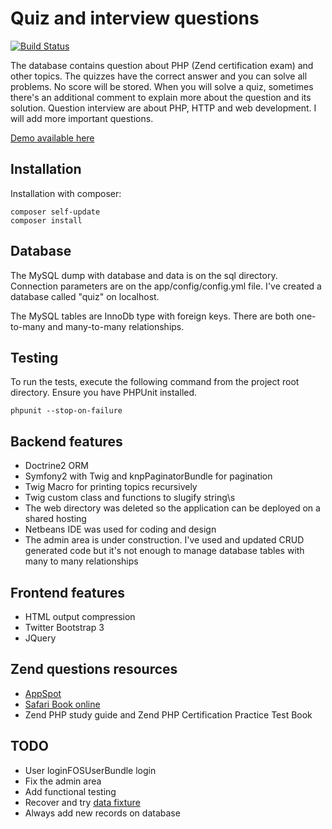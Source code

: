 # Quiz and interview questions

[![Build Status](https://travis-ci.org/andreafiori/symfony2-quiz.svg?branch=master)](https://travis-ci.org/andreafiori/symfony2-quiz)

The database contains question about PHP (Zend certification exam) and other topics.
The quizzes have the correct answer and you can solve all problems. 
No score will be stored. When you will solve a quiz, sometimes there's an additional comment to explain more about the question and its solution.
Question interview are about PHP, HTTP and web development. I will add more important questions.

[Demo available here](http://andreafiori.net/quiz)

## Installation

Installation with composer:

    composer self-update
    composer install

## Database

The MySQL dump with database and data is on the sql directory. 
Connection parameters are on the app/config/config.yml file.
I've created a database called "quiz" on localhost.

The MySQL tables are InnoDb type with foreign keys.
There are both one-to-many and many-to-many relationships.

## Testing

To run the tests, execute the following command from the project root directory. 
Ensure you have PHPUnit installed.

    phpunit --stop-on-failure

## Backend features

- Doctrine2 ORM
- Symfony2 with Twig and knpPaginatorBundle for pagination
- Twig Macro for printing topics recursively
- Twig custom class and functions to slugify string\s
- The web directory was deleted so the application can be deployed on a shared hosting
- Netbeans IDE was used for coding and design
- The admin area is under construction. I've used and updated CRUD generated code but it's not enough to manage database tables with many to many relationships

## Frontend features

- HTML output compression
- Twitter Bootstrap 3
- JQuery

## Zend questions resources

- [AppSpot](http://zend-php.appspot.com/questions_list/1)
- [Safari Book online](http://my.safaribooksonline.com/book/certification/zend/0672327090/practice-exam-questions/app01)
- Zend PHP study guide and Zend PHP Certification Practice Test Book

## TODO

- User loginFOSUserBundle login
- Fix the admin area
- Add functional testing
- Recover and try [data fixture](http://symfony.com/doc/current/bundles/DoctrineFixturesBundle/index.html)
- Always add new records on database
